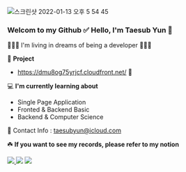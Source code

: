![스크린샷 2022-01-13 오후 5 54 45](https://user-images.githubusercontent.com/72742121/149297750-a26ceb16-1e57-4495-931d-aa894e23a9c7.png)



### Welcom to my Github ✅  Hello, I'm Taesub Yun 👋
🙍🏻‍♂️  I'm living in dreams of being a developer  🙋🏻‍♂️

🎁   __Project__

- https://dmu8og75yrjcf.cloudfront.net/ 🐶


💻  __I'm currently learning about__
- Single Page Application
- Fronted & Backend Basic
- Backend & Computer Science  

📨  Contact Info : taesubyun@icloud.com

☘️ **If you want to see my records, please refer to my notion**



<a href="https://mercury-act-6a5.notion.site/t-a-e-s-u-b-y-u-n-3cf206d09b3849d7b695a4bb86476616" target="_blank"><img src="https://img.shields.io/badge/Notion-%23000000.svg?style=for-the-badge&logo=notion&logoColor=white"/>
<a href="http://www.facebook.com/taesubyun0812" target="_blank"><img src="https://img.shields.io/badge/Facebook-%231877F2.svg?style=for-the-badge&logo=Facebook&logoColor=white"/></a>
<a href="http://www.linkedin.com/in/taesub-yun-51baa9220" target="_blank"><img src="https://img.shields.io/badge/linkedin-%230077B5.svg?style=for-the-badge&logo=linkedin&logoColor=white"/></a>
